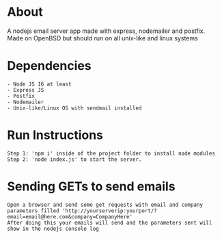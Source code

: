# About

A nodejs email server app made with express, nodemailer and postfix. Made on OpenBSD but should run on all unix-like and linux systems

# Dependencies
	- Node JS 16 at least
	- Express JS
	- Postfix
	- Nodemailer
	- Unix-like/Linux OS with sendmail installed

# Run Instructions
	Step 1: 'npm i' inside of the project folder to install node modules
	Step 2: 'node index.js' to start the server.

# Sending GETs to send emails
	Open a browser and send some get requests with email and company parameters filled 'http://yourserverip:yourport/?email=email@here.com&company=CompanyHere'
	After doing this your emails will send and the parameters sent will show in the nodejs console log
